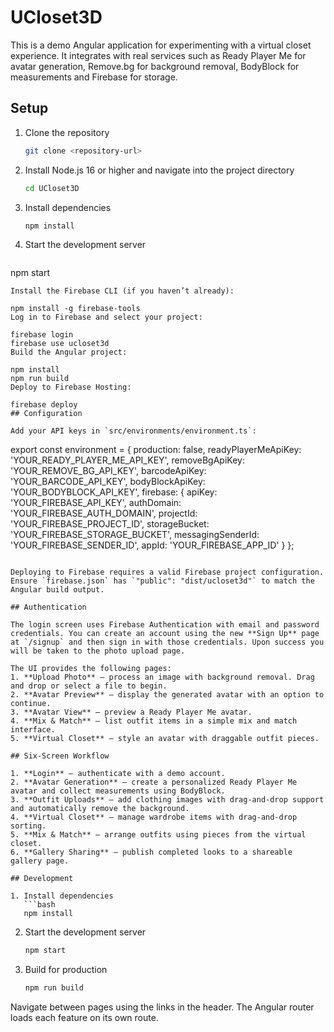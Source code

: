 # UCloset3D

This is a demo Angular application for experimenting with a virtual closet experience. It integrates with real services such as Ready Player Me for avatar generation, Remove.bg for background removal, BodyBlock for measurements and Firebase for storage.

## Setup

1. Clone the repository
   ```bash
   git clone <repository-url>
   ```
2. Install Node.js 16 or higher and navigate into the project directory
   ```bash
   cd UCloset3D
   ```
3. Install dependencies
   ```bash
   npm install
   ```
4. Start the development server
   ```bash
  npm start
  ```
Install the Firebase CLI (if you haven’t already):

npm install -g firebase-tools
Log in to Firebase and select your project:

firebase login
firebase use ucloset3d
Build the Angular project:

npm install
npm run build
Deploy to Firebase Hosting:

firebase deploy
## Configuration

Add your API keys in `src/environments/environment.ts`:

```
export const environment = {
  production: false,
  readyPlayerMeApiKey: 'YOUR_READY_PLAYER_ME_API_KEY',
  removeBgApiKey: 'YOUR_REMOVE_BG_API_KEY',
  barcodeApiKey: 'YOUR_BARCODE_API_KEY',
  bodyBlockApiKey: 'YOUR_BODYBLOCK_API_KEY',
  firebase: {
    apiKey: 'YOUR_FIREBASE_API_KEY',
    authDomain: 'YOUR_FIREBASE_AUTH_DOMAIN',
    projectId: 'YOUR_FIREBASE_PROJECT_ID',
    storageBucket: 'YOUR_FIREBASE_STORAGE_BUCKET',
    messagingSenderId: 'YOUR_FIREBASE_SENDER_ID',
    appId: 'YOUR_FIREBASE_APP_ID'
  }
};
```

Deploying to Firebase requires a valid Firebase project configuration. Ensure `firebase.json` has `"public": "dist/ucloset3d"` to match the Angular build output.

## Authentication

The login screen uses Firebase Authentication with email and password credentials. You can create an account using the new **Sign Up** page at `/signup` and then sign in with those credentials. Upon success you will be taken to the photo upload page.

The UI provides the following pages:
1. **Upload Photo** – process an image with background removal. Drag and drop or select a file to begin.
2. **Avatar Preview** – display the generated avatar with an option to continue.
3. **Avatar View** – preview a Ready Player Me avatar.
4. **Mix & Match** – list outfit items in a simple mix and match interface.
5. **Virtual Closet** – style an avatar with draggable outfit pieces.

## Six-Screen Workflow

1. **Login** – authenticate with a demo account.
2. **Avatar Generation** – create a personalized Ready Player Me avatar and collect measurements using BodyBlock.
3. **Outfit Uploads** – add clothing images with drag-and-drop support and automatically remove the background.
4. **Virtual Closet** – manage wardrobe items with drag‑and‑drop sorting.
5. **Mix & Match** – arrange outfits using pieces from the virtual closet.
6. **Gallery Sharing** – publish completed looks to a shareable gallery page.

## Development

1. Install dependencies
   ```bash
   npm install
   ```
2. Start the development server
   ```bash
   npm start
   ```
3. Build for production
   ```bash
   npm run build
   ```

Navigate between pages using the links in the header. The Angular router loads each feature on its own route.

